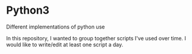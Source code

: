 # Python3
Different implementations of python use

In this repository, I wanted to group together scripts I've used over time. 
I would like to write/edit at least one script a day.
